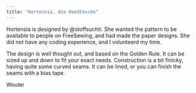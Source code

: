 ```yaml
---
title: "Hortensia, die Handtasche"
---
```


Hortensia is designed by @stoffsuchti. She wanted the pattern to be available to people on FreeSewing, and had made the paper designs. She did not have any coding experience, and I volunteerd my time.

The design is well thought out, and based on the Golden Rule. It can be sized up and down to fit your exact needs. Construction is a bit finicky, having quite some curved seams. It can be lined, or you can finish the seams with a bias tape.

Wouter

